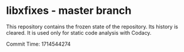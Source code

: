 # libxfixes - master branch

This repository contains the frozen state of the repository.
Its history is cleared. It is used only for static code
analysis with Codacy.

Commit Time: 1714544274